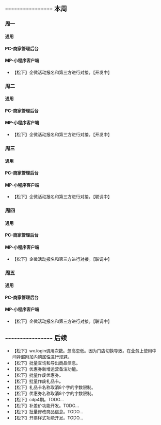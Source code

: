 ## ---------------- 本周

### 周一
#### 通用
#### PC-商家管理后台
#### MP-小程序客户端
* 【松下】企微活动报名和第三方进行对接。【开发中】

### 周二
#### 通用
#### PC-商家管理后台
#### MP-小程序客户端
* 【松下】企微活动报名和第三方进行对接。【开发中】

### 周三
#### 通用
#### PC-商家管理后台
#### MP-小程序客户端
* 【松下】企微活动报名和第三方进行对接。【联调中】

### 周四
#### 通用
#### PC-商家管理后台
#### MP-小程序客户端
* 【松下】企微活动报名和第三方进行对接。【联调中】

### 周五
#### 通用
#### PC-商家管理后台
#### MP-小程序客户端
* 【松下】企微活动报名和第三方进行对接。【联调中】

## ---------------- 后续
* 【松下】wx.login调用次数。忽高忽低。因为门店切换导致。在业务上使用中间弹窗附加内购属性进行规避。
* 【松下】批量查询和导出商品信息。
* 【松下】优惠券新增运营备注功能。
* 【松下】批量作废优惠券。
* 【松下】批量作废礼品卡。
* 【松下】礼品卡名称取消8个字的字数限制。
* 【松下】优惠券名称取消8个字的字数限制。
* 【松下】cdp4期。TODO...
* 【松下】补差价功能开发。TODO...
* 【松下】批量修改商品信息。TODO...
* 【松下】开票样式功能开发。TODO...

